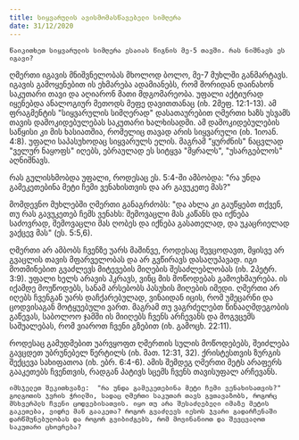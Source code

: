 ```yaml
---
title: სიყვარულის ავისმომასწავებელი სიმღერა 
date: 31/12/2020
---
```


`წაიკითხეთ სიყვარულის სიმღერა ესაიას წიგნის მე-5 თავში. რას ნიშნავს ეს იგავი?`

ღმერთი იგავის მნიშვნელობას მხოლოდ ბოლო, მე-7 მუხლში განმარტავს. იგავის გამოყენებით ის ეხმარება ადამიანებს, რომ შორიდან დაინახონ საკუთარი თავი და აღიარონ მათი მდგომარეობა. უფალი აქტიურად იყენებდა ანალოგიურ მეთოდს მეფე დავითთანაც (იხ. 2მეფ. 12:1-13). ამ ფრაგმენტის "სიყვარულის სიმღერად" დასათაურებით ღმერთი ხაზს უსვამს თავის დამოკიდებულებას საკუთარი ხალხისადმი. ამ დამოკიდებულების საწყისი კი მის ხასიათშია, რომელიც თავად არის სიყვარული (იხ. 1იოან. 4:8). უფალი საპასუხოდაც სიყვარულს ელის. მაგრამ "ყურძნის" ნაცვლად "ველურ ნაყოფს" იღებს, ებრაულად ეს სიტყვა "მყრალს", "უსარგებლოს" აღნიშნავს.

რას გულისხმობდა უფალი, როდესაც ეს. 5:4-ში ამბობდა: "რა უნდა გამეკეთებინა მეტი ჩემი ვენახისთვის და არ გავუკეთე მას?"

მომდევნო მუხლებში ღმერთი განაგრძობს: "და ახლა კი გაუწყებთ თქვენ, თუ რას გავუკეთებ ჩემს ვენახს: შემოვაცლი მას კაწანს და იქნება საძოვრად, შემოვაცლი მას ღობეს და იქნება გასათელად, და უკაცრიელად ვაქცევ მას" (ეს. 5:5,6).

ღმერთი არ ამბობს ჩვენზე უარს მაშინვე, როდესაც შევცოდავთ, მყისვე არ გვაცლის თავის მფარველობას და არ გვწირავს დასაღუპავად. იგი მოთმინებით გვაძლევს მიტევების მიღების შესაძლებლობას (იხ. 2პეტრ. 3:9). უფალი ხელს არავის ჰკრავს, ვინც მის მოწოდებას გამოეხმაურება. ის იქამდე მოუწოდებს, სანამ არსებობს პასუხის მიღების იმედი. ღმერთი არ იღებს ჩვენგან უარს დაჩქარებულად, ვინაიდან იცის, რომ უმეცარნი და ცოდვისაგან მოტყუებული ვართ. მაგრამ თუ ვაგრძელებთ წინააღმდეგობის გაწევას, საბოლოო ჯამში ის მიიღებს ჩვენს არჩევანს და მოგვცემს საშუალებას, რომ ვიაროთ ჩვენი გზებით (იხ. გამოცხ. 22:11).

როდესაც გამუდმებით უარვყოფთ ღმერთის სულის მოწოდებებს, შეიძლება გავცდეთ უბრუნებელ წერტილს (იხ. მათ. 12:31, 32). ქრისტესთვის ზურგის შექცევა სახიფათოა (იხ. ებრ. 6:4-6). ამის შემდეგ ღმერთი მეტს არაფერს გააკეთებს ჩვენთვის, რადგან პატივს სცემს ჩვენს თავისუფალ არჩევანს.

`იმსჯელეთ შეკითხვაზე:  "რა უნდა გამეკეთებინა მეტი ჩემი ვენახისათვის?" გოლგოთის ჯვრის ჭრილში, სადაც ღმერთი საკუთარ თავს გვთავაზობს, როგორც მსხვერპლს ჩვენი ცოდვებისათვის. იყო თუ არა შესაძლებელი იმაზე მეტის გაკეთება, ვიდრე მან გააკეთა? როგორ გვაძლევს იესოს ჯვარი გადარჩენაში დარწმუნებულობას და როგორ გვიბიძგებს, რომ მოვინანიოთ და შევცვალოთ საკუთარი ცხოვრება?`